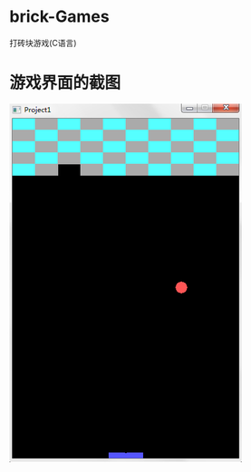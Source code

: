 # brick-Games
打砖块游戏(C语言)




# 游戏界面的截图


![Image discription](https://github.com/zjw-zjw/brick-Games/blob/master/img-storage/%E6%B8%B8%E6%88%8F%E7%95%8C%E9%9D%A2%E6%88%AA%E5%9B%BE.png?raw=true)
